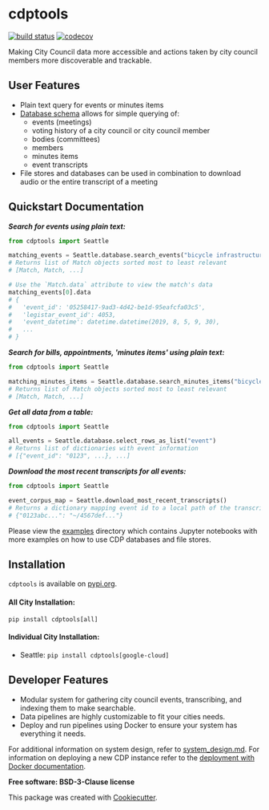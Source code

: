 # cdptools

[![build status](https://travis-ci.com/CouncilDataProject/cdptools.svg?branch=master)](https://travis-ci.com/CouncilDataProject/cdptools)
[![codecov](https://codecov.io/gh/CouncilDataProject/cdptools/branch/master/graph/badge.svg)](https://codecov.io/gh/CouncilDataProject/cdptools)


Making City Council data more accessible and actions taken by city council members more discoverable and trackable.

## User Features
* Plain text query for events or minutes items
* [Database schema](docs/resources/database_diagram.pdf) allows for simple querying of:
    * events (meetings)
    * voting history of a city council or city council member
    * bodies (committees)
    * members
    * minutes items
    * event transcripts
* File stores and databases can be used in combination to download audio or the entire transcript of a meeting

## Quickstart Documentation

***Search for events using plain text:***
```python
from cdptools import Seattle

matching_events = Seattle.database.search_events("bicycle infrastructure, pedestrian mobility")
# Returns list of Match objects sorted most to least relevant
# [Match, Match, ...]

# Use the `Match.data` attribute to view the match's data
matching_events[0].data
# {
#   'event_id': '05258417-9ad3-4d42-be1d-95eafcfa03c5',
#   'legistar_event_id': 4053,
#   'event_datetime': datetime.datetime(2019, 8, 5, 9, 30),
#   ...
# }
```

***Search for bills, appointments, 'minutes items' using plain text:***
```python
from cdptools import Seattle

matching_minutes_items = Seattle.database.search_minutes_items("bicycle infrastructure")
# Returns list of Match objects sorted most to least relevant
# [Match, Match, ...]
```

***Get all data from a table:***
```python
from cdptools import Seattle

all_events = Seattle.database.select_rows_as_list("event")
# Returns list of dictionaries with event information
# [{"event_id": "0123", ...}, ...]
```

***Download the most recent transcripts for all events:***
```python
from cdptools import Seattle

event_corpus_map = Seattle.download_most_recent_transcripts()
# Returns a dictionary mapping event id to a local path of the transcript
# {"0123abc...": "~/4567def..."}
```

Please view the [examples](/examples) directory which contains Jupyter notebooks with more examples on how to use CDP
databases and file stores.

## Installation
`cdptools` is available on [pypi.org](https://pypi.org/project/cdptools/).

#### All City Installation:
`pip install cdptools[all]`

#### Individual City Installation:
* Seattle: `pip install cdptools[google-cloud]`

## Developer Features
* Modular system for gathering city council events, transcribing, and indexing them to make searchable.
* Data pipelines are highly customizable to fit your cities needs.
* Deploy and run pipelines using Docker to ensure your system has everything it needs.

For additional information on system design, refer to [system_design.md](docs/system_design.md).
For information on deploying a new CDP instance refer to the [deployment with Docker documentation](deploy/).

**Free software: BSD-3-Clause license**

This package was created with [Cookiecutter](https://github.com/audreyr/cookiecutter).
